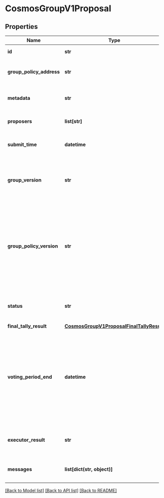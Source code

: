 # CosmosGroupV1Proposal

## Properties
Name | Type | Description | Notes
------------ | ------------- | ------------- | -------------
**id** | **str** | id is the unique id of the proposal. | [optional] 
**group_policy_address** | **str** | group_policy_address is the account address of group policy. | [optional] 
**metadata** | **str** | metadata is any arbitrary metadata to attached to the proposal. | [optional] 
**proposers** | **list[str]** | proposers are the account addresses of the proposers. | [optional] 
**submit_time** | **datetime** | submit_time is a timestamp specifying when a proposal was submitted. | [optional] 
**group_version** | **str** | group_version tracks the version of the group at proposal submission. This field is here for informational purposes only. | [optional] 
**group_policy_version** | **str** | group_policy_version tracks the version of the group policy at proposal submission. When a decision policy is changed, existing proposals from previous policy versions will become invalid with the &#x60;ABORTED&#x60; status. This field is here for informational purposes only. | [optional] 
**status** | **str** | status represents the high level position in the life cycle of the proposal. Initial value is Submitted. | [optional] [default to 'PROPOSAL_STATUS_UNSPECIFIED']
**final_tally_result** | [**CosmosGroupV1ProposalFinalTallyResult**](CosmosGroupV1ProposalFinalTallyResult.md) |  | [optional] 
**voting_period_end** | **datetime** | voting_period_end is the timestamp before which voting must be done. Unless a successfull MsgExec is called before (to execute a proposal whose tally is successful before the voting period ends), tallying will be done at this point, and the &#x60;final_tally_result&#x60;and &#x60;status&#x60; fields will be accordingly updated. | [optional] 
**executor_result** | **str** | executor_result is the final result of the proposal execution. Initial value is NotRun. | [optional] [default to 'PROPOSAL_EXECUTOR_RESULT_UNSPECIFIED']
**messages** | **list[dict(str, object)]** | messages is a list of &#x60;sdk.Msg&#x60;s that will be executed if the proposal passes. | [optional] 

[[Back to Model list]](../README.md#documentation-for-models) [[Back to API list]](../README.md#documentation-for-api-endpoints) [[Back to README]](../README.md)

